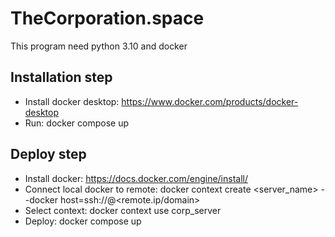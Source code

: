 # TheCorporation.space

This program need python 3.10 and docker

## Installation step

-  Install docker desktop: https://www.docker.com/products/docker-desktop
-  Run: docker compose up

## Deploy step

-  Install docker: https://docs.docker.com/engine/install/
-  Connect local docker to remote: docker context create <server_name> --docker host=ssh://<username>@<remote.ip/domain>
-  Select context: docker context use corp_server   
-  Deploy: docker compose up


